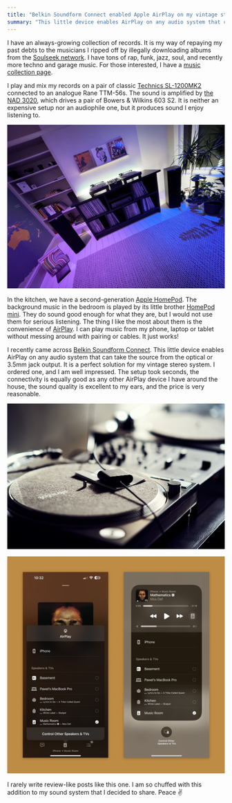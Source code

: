 ```yaml
---
title: "Belkin Soundform Connect enabled Apple AirPlay on my vintage stereo system"
summary: "This little device enables AirPlay on any audio system that can take the source from the optical or 3.5mm jack output. The setup took seconds, the connectivity is equally good as any other AirPlay device I have around the house, the sound quality is excellent to my ears, and the price is very reasonable."
---
```


I have an always-growing collection of records. It is my way of repaying my past debts to the musicians I ripped off by illegally downloading albums from the [Soulseek network](https://www.slsknet.org). I have tons of rap, funk, jazz, soul, and recently more techno and garage music. For those interested, I have a [music collection page](/music).

I play and mix my records on a pair of classic [Technics SL-1200MK2](https://en.wikipedia.org/wiki/Technics_SL-1200) connected to an analogue Rane TTM-56s. The sound is amplified by [the NAD 3020](https://en.wikipedia.org/wiki/NAD_3020), which drives a pair of Bowers & Wilkins 603 S2. It is neither an expensive setup nor an audiophile one, but it produces sound I enjoy listening to.

![My DJ setup - Technics SL-1200MK2, Rane TTM-56s, NAD 3020, Bowers & Wilkins 603 S2](music-room.jpg)

In the kitchen, we have a second-generation [Apple HomePod](https://www.apple.com/uk/homepod-2nd-generation/). The background music in the bedroom is played by its little brother [HomePod mini](https://www.apple.com/uk/homepod-mini/). They do sound good enough for what they are, but I would not use them for serious listening. The thing I like the most about them is the convenience of [AirPlay](https://www.apple.com/uk/airplay/). I can play music from my phone, laptop or tablet without messing around with pairing or cables. It just works!

I recently came across [Belkin Soundform Connect](https://www.belkin.com/uk/audio-adapter-with-airplay-2/P-AUZ002.html). This little device enables AirPlay on any audio system that can take the source from the optical or 3.5mm jack output. It is a perfect solution for my vintage stereo system. I ordered one, and I am well impressed. The setup took seconds, the connectivity is equally good as any other AirPlay device I have around the house, the sound quality is excellent to my ears, and the price is very reasonable.

![Belkin Soundform Connect](belkin.jpg)

![AirPlay screen with my new Music Room output selected](airplay.jpg)

I rarely write review-like posts like this one. I am so chuffed with this addition to my sound system that I decided to share. Peace ✌️


